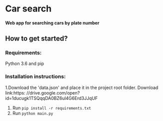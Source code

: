 # Car search

#### Web app for searching cars by plate number

## How to get started?

### Requirements:
Python 3.6 and pip

### Installation instructions:
1.Download the 'data.json' and place it in the project root folder.
 Download link:https: //drive.google.com/open?id=1ducugk1TSQqqDA0BZ6ul4G6Erd3JJqUF
1. Run ```pip install -r requirements.txt```
1. Run ```python main.py```